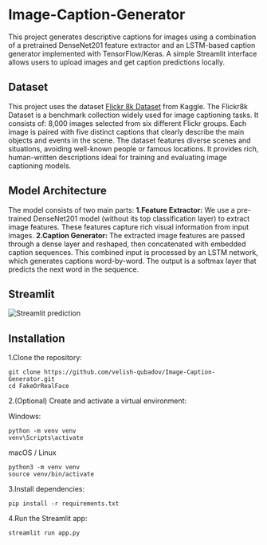# Image-Caption-Generator
This project generates descriptive captions for images using a combination of a pretrained DenseNet201 feature extractor and an LSTM-based caption generator implemented with TensorFlow/Keras.
A simple Streamlit interface allows users to upload images and get caption predictions locally.

## Dataset 
This project uses the dataset [Flickr 8k Dataset](https://www.kaggle.com/datasets/adityajn105/flickr8k) from Kaggle.
The Flickr8k Dataset is a benchmark collection widely used for image captioning tasks. It consists of:
8,000 images selected from six different Flickr groups.
Each image is paired with five distinct captions that clearly describe the main objects and events in the scene.
The dataset features diverse scenes and situations, avoiding well-known people or famous locations.
It provides rich, human-written descriptions ideal for training and evaluating image captioning models.

## Model Architecture
The model consists of two main parts:
**1.Feature Extractor:**
We use a pre-trained DenseNet201 model (without its top classification layer) to extract image features. These features capture rich visual information from input images.
**2.Caption Generator:**
The extracted image features are passed through a dense layer and reshaped, then concatenated with embedded caption sequences.
This combined input is processed by an LSTM network, which generates captions word-by-word.
The output is a softmax layer that predicts the next word in the sequence.

## Streamlit
![Streamlit prediction](assets/Streamlit_pred.png)

## Installation
1.Clone the repository:
```
git clone https://github.com/velish-qubadov/Image-Caption-Generator.git
cd FakeOrRealFace
```
2.(Optional) Create and activate a virtual environment:

Windows:
```
python -m venv venv
venv\Scripts\activate
```
macOS / Linux
```
python3 -m venv venv
source venv/bin/activate
```
3.Install dependencies:
```
pip install -r requirements.txt
```
4.Run the Streamlit app:
```
streamlit run app.py
```

